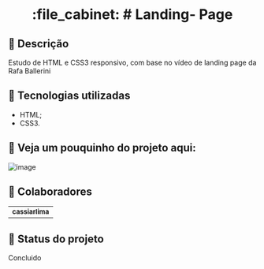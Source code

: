 
<h1 align="center">:file_cabinet: # Landing- Page</h1>

## :memo: Descrição
Estudo de HTML e CSS3 responsivo, com base no vídeo de landing page da Rafa Ballerini

## :wrench: Tecnologias utilizadas
* HTML;
* CSS3.

## :rocket: Veja um pouquinho do projeto aqui:
![image](https://user-images.githubusercontent.com/89136471/148496530-bd22d91f-fbbb-4af3-a027-ee9733ac668c.png)

## :handshake: Colaboradores
<table>
  <tr>
    <td align="center">
      <a href=https://github.com/cassiarlima">
        <sub>
          <b>cassiarlima</b>
        </sub>
      </a>
    </td>
  </tr>
</table>

## :dart: Status do projeto
Concluido
